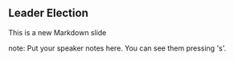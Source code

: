 ##  Leader Election

This is a new Markdown slide

note:
    Put your speaker notes here.
    You can see them pressing 's'.
